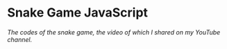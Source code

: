 # Snake Game JavaScript

###### The codes of the snake game, the video of which I shared on my YouTube channel.
